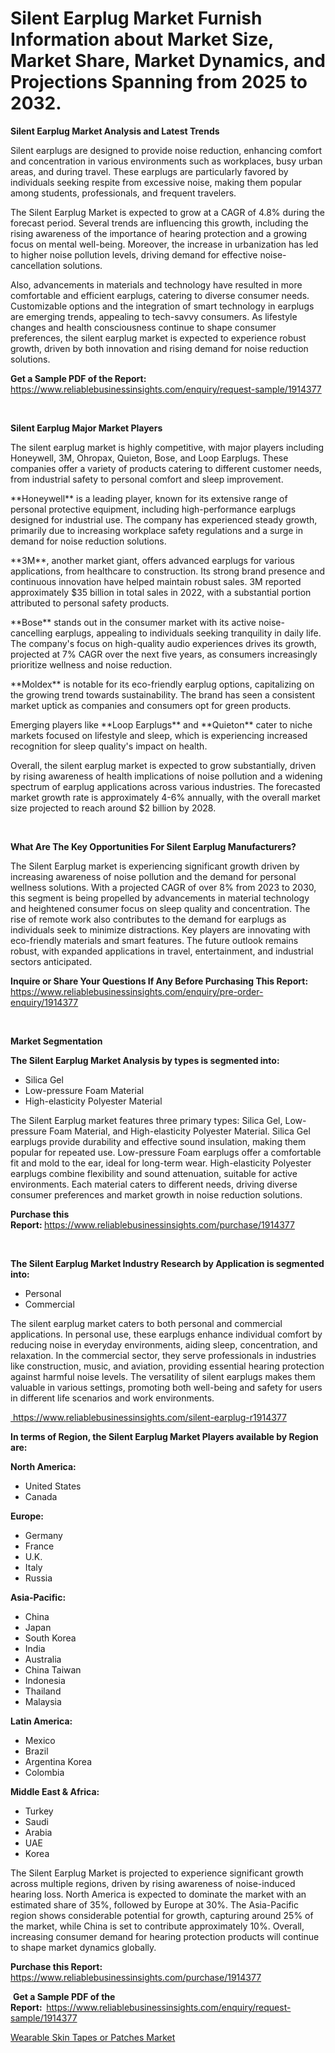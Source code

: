 <p><h1>Silent Earplug Market Furnish Information about Market Size, Market Share, Market Dynamics, and Projections Spanning from 2025 to 2032.</h1></p><p><strong>Silent Earplug Market Analysis and Latest Trends</strong></p>
<p><p>Silent earplugs are designed to provide noise reduction, enhancing comfort and concentration in various environments such as workplaces, busy urban areas, and during travel. These earplugs are particularly favored by individuals seeking respite from excessive noise, making them popular among students, professionals, and frequent travelers.</p><p>The Silent Earplug Market is expected to grow at a CAGR of 4.8% during the forecast period. Several trends are influencing this growth, including the rising awareness of the importance of hearing protection and a growing focus on mental well-being. Moreover, the increase in urbanization has led to higher noise pollution levels, driving demand for effective noise-cancellation solutions.</p><p>Also, advancements in materials and technology have resulted in more comfortable and efficient earplugs, catering to diverse consumer needs. Customizable options and the integration of smart technology in earplugs are emerging trends, appealing to tech-savvy consumers. As lifestyle changes and health consciousness continue to shape consumer preferences, the silent earplug market is expected to experience robust growth, driven by both innovation and rising demand for noise reduction solutions.</p></p>
<p><strong>Get a Sample PDF of the Report:&nbsp;</strong> <a href="https://www.reliablebusinessinsights.com/enquiry/request-sample/1914377?utm_campaign=2276&utm_medium=2&utm_source=Github&utm_content=ia&utm_term=06042025&utm_id=silent-earplug">https://www.reliablebusinessinsights.com/enquiry/request-sample/1914377</a></p>
<p>&nbsp;</p>
<p><strong>Silent Earplug Major Market Players</strong></p>
<p><p>The silent earplug market is highly competitive, with major players including Honeywell, 3M, Ohropax, Quieton, Bose, and Loop Earplugs. These companies offer a variety of products catering to different customer needs, from industrial safety to personal comfort and sleep improvement.</p><p>**Honeywell** is a leading player, known for its extensive range of personal protective equipment, including high-performance earplugs designed for industrial use. The company has experienced steady growth, primarily due to increasing workplace safety regulations and a surge in demand for noise reduction solutions.</p><p>**3M**, another market giant, offers advanced earplugs for various applications, from healthcare to construction. Its strong brand presence and continuous innovation have helped maintain robust sales. 3M reported approximately $35 billion in total sales in 2022, with a substantial portion attributed to personal safety products.</p><p>**Bose** stands out in the consumer market with its active noise-cancelling earplugs, appealing to individuals seeking tranquility in daily life. The company's focus on high-quality audio experiences drives its growth, projected at 7% CAGR over the next five years, as consumers increasingly prioritize wellness and noise reduction.</p><p>**Moldex** is notable for its eco-friendly earplug options, capitalizing on the growing trend towards sustainability. The brand has seen a consistent market uptick as companies and consumers opt for green products.</p><p>Emerging players like **Loop Earplugs** and **Quieton** cater to niche markets focused on lifestyle and sleep, which is experiencing increased recognition for sleep quality's impact on health.</p><p>Overall, the silent earplug market is expected to grow substantially, driven by rising awareness of health implications of noise pollution and a widening spectrum of earplug applications across various industries. The forecasted market growth rate is approximately 4-6% annually, with the overall market size projected to reach around $2 billion by 2028.</p></p>
<p>&nbsp;</p>
<p><strong>What Are The Key Opportunities For Silent Earplug Manufacturers?</strong></p>
<p><p>The Silent Earplug market is experiencing significant growth driven by increasing awareness of noise pollution and the demand for personal wellness solutions. With a projected CAGR of over 8% from 2023 to 2030, this segment is being propelled by advancements in material technology and heightened consumer focus on sleep quality and concentration. The rise of remote work also contributes to the demand for earplugs as individuals seek to minimize distractions. Key players are innovating with eco-friendly materials and smart features. The future outlook remains robust, with expanded applications in travel, entertainment, and industrial sectors anticipated.</p></p>
<p><strong>Inquire or Share Your Questions If Any Before Purchasing This Report:</strong> <a href="https://www.reliablebusinessinsights.com/enquiry/pre-order-enquiry/1914377?utm_campaign=2276&utm_medium=2&utm_source=Github&utm_content=ia&utm_term=06042025&utm_id=silent-earplug">https://www.reliablebusinessinsights.com/enquiry/pre-order-enquiry/1914377</a></p>
<p>&nbsp;</p>
<p><strong>Market Segmentation</strong></p>
<p><strong>The Silent Earplug Market Analysis by types is segmented into:</strong></p>
<p><ul><li>Silica Gel</li><li>Low-pressure Foam Material</li><li>High-elasticity Polyester Material</li></ul></p>
<p><p>The Silent Earplug market features three primary types: Silica Gel, Low-pressure Foam Material, and High-elasticity Polyester Material. Silica Gel earplugs provide durability and effective sound insulation, making them popular for repeated use. Low-pressure Foam earplugs offer a comfortable fit and mold to the ear, ideal for long-term wear. High-elasticity Polyester earplugs combine flexibility and sound attenuation, suitable for active environments. Each material caters to different needs, driving diverse consumer preferences and market growth in noise reduction solutions.</p></p>
<p><strong>Purchase this Report:&nbsp;</strong><a href="https://www.reliablebusinessinsights.com/purchase/1914377?utm_campaign=2276&utm_medium=2&utm_source=Github&utm_content=ia&utm_term=06042025&utm_id=silent-earplug">https://www.reliablebusinessinsights.com/purchase/1914377</a></p>
<p>&nbsp;</p>
<p><strong>The Silent Earplug Market Industry Research by Application is segmented into:</strong></p>
<p><ul><li>Personal</li><li>Commercial</li></ul></p>
<p><p>The silent earplug market caters to both personal and commercial applications. In personal use, these earplugs enhance individual comfort by reducing noise in everyday environments, aiding sleep, concentration, and relaxation. In the commercial sector, they serve professionals in industries like construction, music, and aviation, providing essential hearing protection against harmful noise levels. The versatility of silent earplugs makes them valuable in various settings, promoting both well-being and safety for users in different life scenarios and work environments.</p></p>
<p><a href="https://www.reliablebusinessinsights.com/silent-earplug-r1914377?utm_campaign=2276&utm_medium=2&utm_source=Github&utm_content=ia&utm_term=06042025&utm_id=silent-earplug">&nbsp;https://www.reliablebusinessinsights.com/silent-earplug-r1914377</a></p>
<p><strong>In terms of Region, the Silent Earplug Market Players available by Region are:</strong></p>
<p>
    <p> <strong> North America: </strong>
        <ul>
            <li>United States</li>
            <li>Canada</li>
        </ul>
        </p> 
    <p> <strong> Europe: </strong>
        <ul>
            <li>Germany</li>
            <li>France</li>
            <li>U.K.</li>
            <li>Italy</li>
            <li>Russia</li>
        </ul>
        </p> 
    <p> <strong> Asia-Pacific: </strong>
        <ul>
            <li>China</li>
            <li>Japan</li>
            <li>South Korea</li>
            <li>India</li>
            <li>Australia</li>
            <li>China Taiwan</li>
            <li>Indonesia</li>
            <li>Thailand</li>
            <li>Malaysia</li>
        </ul>
        </p> 
    <p> <strong> Latin America: </strong>
        <ul>
            <li>Mexico</li>
            <li>Brazil</li>
            <li>Argentina Korea</li>
            <li>Colombia</li>
        </ul>
        </p> 
    <p> <strong> Middle East & Africa: </strong>
        <ul>
            <li>Turkey</li>
            <li>Saudi</li>
            <li>Arabia</li>
            <li>UAE</li>
            <li>Korea</li>
        </ul>
    </p>
    </p>
<p><p>The Silent Earplug Market is projected to experience significant growth across multiple regions, driven by rising awareness of noise-induced hearing loss. North America is expected to dominate the market with an estimated share of 35%, followed by Europe at 30%. The Asia-Pacific region shows considerable potential for growth, capturing around 25% of the market, while China is set to contribute approximately 10%. Overall, increasing consumer demand for hearing protection products will continue to shape market dynamics globally.</p></p>
<p><strong>Purchase this Report: </strong><a href="https://www.reliablebusinessinsights.com/purchase/1914377?utm_campaign=2276&utm_medium=2&utm_source=Github&utm_content=ia&utm_term=06042025&utm_id=silent-earplug">https://www.reliablebusinessinsights.com/purchase/1914377</a></p>
<p>&nbsp;<strong>Get a Sample PDF of the Report:&nbsp;&nbsp;</strong><a href="https://www.reliablebusinessinsights.com/enquiry/request-sample/1914377?utm_campaign=2276&utm_medium=2&utm_source=Github&utm_content=ia&utm_term=06042025&utm_id=silent-earplug">https://www.reliablebusinessinsights.com/enquiry/request-sample/1914377</a></p>
<p><strong></strong></p>
<p><p><a href="https://github.com/petbigbeepjn/Market-Research-Report-List-2/blob/main/wearable-skin-tapes-or-patches-market.md?utm_campaign=2276&utm_medium=2&utm_source=Github&utm_content=ia&utm_term=06042025&utm_id=silent-earplug">Wearable Skin Tapes or Patches Market</a></p></p>